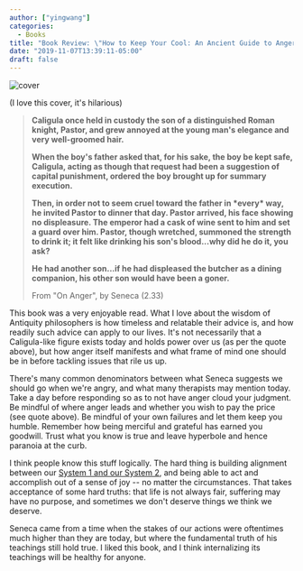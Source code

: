 ```yaml
---
author: ["yingwang"]
categories:
  - Books
title: "Book Review: \"How to Keep Your Cool: An Ancient Guide to Anger Management\", by Seneca (Selected, translated, and introduced by James Romm)"
date: "2019-11-07T13:39:11-05:00"
draft: false
---
```


![cover](/img/posts/2019/11/07/on_anger_1.jpg)

(I love this cover, it's hilarious)

> **Caligula once held in custody the son of a distinguished Roman knight,
> Pastor, and grew annoyed at the young man's elegance and very well-groomed
> hair.**
>
> **When the boy's father asked that, for his sake, the boy be kept safe,
> Caligula, acting as though that request had been a suggestion of capital
> punishment, ordered the boy brought up for summary execution.**
>
> **Then, in order not to seem cruel toward the father in \*every\* way, he
> invited Pastor to dinner that day. Pastor arrived, his face showing no
> displeasure. The emperor had a cask of wine sent to him and set a guard over
> him. Pastor, though wretched, summoned the strength to drink it; it felt like
> drinking his son's blood...why did he do it, you ask?**
>
> **He had another son...if he had displeased the butcher as a dining companion,
> his other son would have been a goner.**
>
> From "On Anger", by Seneca (2.33)

This book was a very enjoyable read. What I love about the wisdom of Antiquity
philosophers is how timeless and relatable their advice is, and how readily such
advice can apply to our lives. It's not necessarily that a Caligula-like figure
exists today and holds power over us (as per the quote above), but how anger
itself manifests and what frame of mind one should be in before tackling issues
that rile us up.

There's many common denominators between what Seneca suggests we should go when
we're angry, and what many therapists may mention today. Take a day before
responding so as to not have anger cloud your judgment. Be mindful of where
anger leads and whether you wish to pay the price (see quote above). Be mindful
of your own failures and let them keep you humble. Remember how being merciful
and grateful has earned you goodwill. Trust what you know is true and leave
hyperbole and hence paranoia at the curb.

I think people know this stuff logically. The hard thing is building alignment
between our [System 1 and our System
2](/posts/2018/08/19/thinking_fast_and_slow), and being able to act and
accomplish out of a sense of joy -- no matter the circumstances. That takes
acceptance of some hard truths: that life is not always fair, suffering may have
no purpose, and sometimes we don't deserve things we think we deserve.

Seneca came from a time when the stakes of our actions were oftentimes much
higher than they are today, but where the fundamental truth of his teachings
still hold true. I liked this book, and I think internalizing its teachings will
be healthy for anyone.
